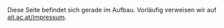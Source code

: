 Diese Seite befindet sich gerade im Aufbau. Vorläufig verweisen wir auf [ait.ac.at/impressum](https://www.ait.ac.at/impressum).